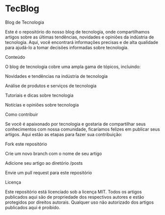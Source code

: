 # TecBlog
Blog de Tecnologia

Este é o repositório do nosso blog de tecnologia, onde compartilhamos artigos sobre as últimas tendências, novidades e opiniões da indústria de tecnologia.
Aqui, você encontrará informações precisas e de alta qualidade
para ajudá-lo a tomar decisões informadas sobre tecnologia.

Conteúdo

O blog de tecnologia cobre uma ampla gama de tópicos, incluindo:

Novidades e tendências na indústria de tecnologia

Análise de produtos e serviços de tecnologia

Tutoriais e dicas sobre tecnologia

Notícias e opiniões sobre tecnologia

Como contribuir

Se você é apaixonado por tecnologia e gostaria de compartilhar seus conhecimentos com nossa comunidade, ficaríamos felizes em publicar seus artigos. Aqui estão as etapas para fazer sua contribuição:

Fork este repositório

Crie um novo branch com o nome de seu artigo

Adicione seu artigo ao diretório /posts

Envie um pull request para este repositório


Licença

Este repositório está licenciado sob a licença MIT. Todos os artigos publicados aqui são de propriedade dos respectivos autores e estão protegidos por direitos autorais. Qualquer uso não autorizado dos artigos publicados aqui é proibido.
